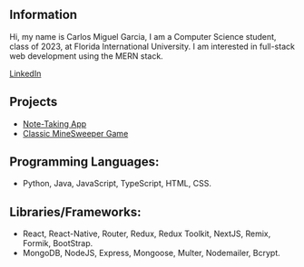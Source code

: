 ## Information
Hi, my name is Carlos Miguel Garcia, I am a Computer Science student, class of 2023, at Florida International University.
I am interested in full-stack web development using the MERN stack.

<a href="https://www.linkedin.com/in/carlos-miguel-garcia-0398b1210/">LinkedIn</a> 
## Projects
- <a href="https://github.com/mike9107/notes-express">Note-Taking App</a> 
- <a href="https://github.com/mike9107/minesweeper">Classic MineSweeper Game</a> 
## Programming Languages: 
- Python, Java, JavaScript, TypeScript, HTML, CSS.
## Libraries/Frameworks:
- React, React-Native, Router, Redux, Redux Toolkit, NextJS, Remix, Formik, BootStrap.
- MongoDB, NodeJS, Express, Mongoose, Multer, Nodemailer, Bcrypt.
